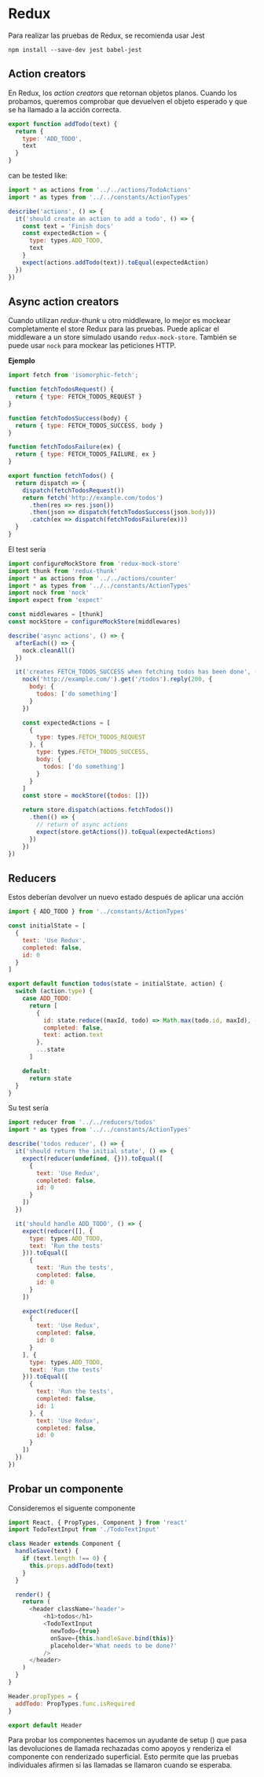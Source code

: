 # Redux

Para realizar las pruebas de Redux, se recomienda usar Jest

```
npm install --save-dev jest babel-jest
```


## Action creators

En Redux, los _action creators_ que retornan objetos planos. Cuando los probamos, queremos comprobar que devuelven el objeto esperado y que se ha llamado a la acción correcta.

```js
export function addTodo(text) {
  return {
    type: 'ADD_TODO',
    text
  }
}
```

can be tested like:

```js
import * as actions from '../../actions/TodoActions'
import * as types from '../../constants/ActionTypes'

describe('actions', () => {
  it('should create an action to add a todo', () => {
    const text = 'Finish docs'
    const expectedAction = {
      type: types.ADD_TODO,
      text
    }
    expect(actions.addTodo(text)).toEqual(expectedAction)
  })
})
```

## Async action creators

Cuando utilizan _redux-thunk_ u otro middleware, lo mejor es mockear completamente el store Redux para las pruebas. Puede aplicar el middleware a un store simulado usando `redux-mock-store`. También se puede usar `nock` para mockear las peticiones HTTP.

**Ejemplo**
```js
import fetch from 'isomorphic-fetch';

function fetchTodosRequest() {
  return { type: FETCH_TODOS_REQUEST }
}

function fetchTodosSuccess(body) {
  return { type: FETCH_TODOS_SUCCESS, body }
}

function fetchTodosFailure(ex) {
  return { type: FETCH_TODOS_FAILURE, ex }
}

export function fetchTodos() {
  return dispatch => {
    dispatch(fetchTodosRequest())
    return fetch('http://example.com/todos')
      .then(res => res.json())
      .then(json => dispatch(fetchTodosSuccess(json.body)))
      .catch(ex => dispatch(fetchTodosFailure(ex)))
  }
}
```

El test sería

```js
import configureMockStore from 'redux-mock-store'
import thunk from 'redux-thunk'
import * as actions from '../../actions/counter'
import * as types from '../../constants/ActionTypes'
import nock from 'nock'
import expect from 'expect'

const middlewares = [thunk]
const mockStore = configureMockStore(middlewares)

describe('async actions', () => {
  afterEach(() => {
    nock.cleanAll()
  })

  it('creates FETCH_TODOS_SUCCESS when fetching todos has been done', () => {
    nock('http://example.com/').get('/todos').reply(200, {
      body: {
        todos: ['do something']
      }
    })

    const expectedActions = [
      {
        type: types.FETCH_TODOS_REQUEST
      }, {
        type: types.FETCH_TODOS_SUCCESS,
        body: {
          todos: ['do something']
        }
      }
    ]
    const store = mockStore({todos: []})

    return store.dispatch(actions.fetchTodos())
      .then(() => { 
        // return of async actions
        expect(store.getActions()).toEqual(expectedActions)
      })
    })
})

```

## Reducers

Estos deberían devolver un nuevo estado después de aplicar una acción

```js
import { ADD_TODO } from '../constants/ActionTypes'

const initialState = [
  {
    text: 'Use Redux',
    completed: false,
    id: 0
  }
]

export default function todos(state = initialState, action) {
  switch (action.type) {
    case ADD_TODO:
      return [
        {
          id: state.reduce((maxId, todo) => Math.max(todo.id, maxId), -1) + 1,
          completed: false,
          text: action.text
        },
        ...state
      ]

    default:
      return state
  }
}
```

Su test sería

```js
import reducer from '../../reducers/todos'
import * as types from '../../constants/ActionTypes'

describe('todos reducer', () => {
  it('should return the initial state', () => {
    expect(reducer(undefined, {})).toEqual([
      {
        text: 'Use Redux',
        completed: false,
        id: 0
      }
    ])
  })

  it('should handle ADD_TODO', () => {
    expect(reducer([], {
      type: types.ADD_TODO,
      text: 'Run the tests'
    })).toEqual([
      {
        text: 'Run the tests',
        completed: false,
        id: 0
      }
    ])

    expect(reducer([
      {
        text: 'Use Redux',
        completed: false,
        id: 0
      }
    ], {
      type: types.ADD_TODO,
      text: 'Run the tests'
    })).toEqual([
      {
        text: 'Run the tests',
        completed: false,
        id: 1
      }, {
        text: 'Use Redux',
        completed: false,
        id: 0
      }
    ])
  })
})
```

## Probar un componente

Consideremos el siguente componente

```js
import React, { PropTypes, Component } from 'react'
import TodoTextInput from './TodoTextInput'

class Header extends Component {
  handleSave(text) {
    if (text.length !== 0) {
      this.props.addTodo(text)
    }
  }

  render() {
    return (
      <header className='header'>
          <h1>todos</h1>
          <TodoTextInput 
            newTodo={true}
            onSave={this.handleSave.bind(this)}
            placeholder='What needs to be done?'
          />
      </header>
    )
  }
}

Header.propTypes = {
  addTodo: PropTypes.func.isRequired
}

export default Header
```

Para probar los componentes hacemos un ayudante de setup () que pasa las devoluciones de llamada rechazadas como apoyos y renderiza el componente con renderizado superficial. Esto permite que las pruebas individuales afirmen si las llamadas se llamaron cuando se esperaba.